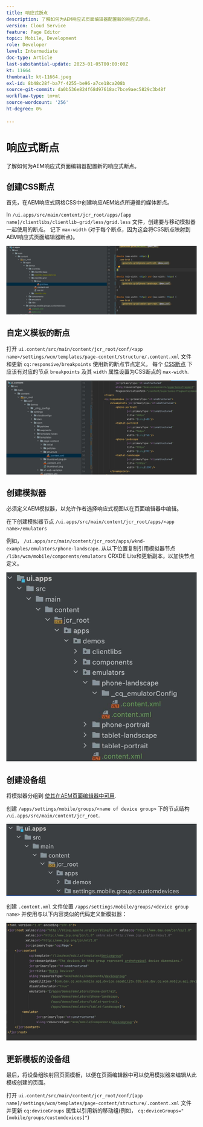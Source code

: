 ```yaml
---
title: 响应式断点
description: 了解如何为AEM响应式页面编辑器配置新的响应式断点。
version: Cloud Service
feature: Page Editor
topic: Mobile, Development
role: Developer
level: Intermediate
doc-type: Article
last-substantial-update: 2023-01-05T00:00:00Z
kt: 11664
thumbnail: kt-11664.jpeg
exl-id: 8b48c28f-ba7f-4255-be96-a7ce18ca208b
source-git-commit: da0b536e824f68d97618ac7bce9aec5829c3b48f
workflow-type: tm+mt
source-wordcount: '256'
ht-degree: 0%

---
```


# 响应式断点

了解如何为AEM响应式页面编辑器配置新的响应式断点。

## 创建CSS断点

首先，在AEM响应式网格CSS中创建响应AEM站点所遵循的媒体断点。

In `/ui.apps/src/main/content/jcr_root/apps/[app name]/clientlibs/clientlib-grid/less/grid.less` 文件，创建要与移动模拟器一起使用的断点。 记下 `max-width` (对于每个断点，因为这会将CSS断点映射到AEM响应式页面编辑器断点)。

![创建新的响应式断点](./assets/responsive-breakpoints/create-new-breakpoints.jpg)

## 自定义模板的断点

打开 `ui.content/src/main/content/jcr_root/conf/<app name>/settings/wcm/templates/page-content/structure/.content.xml` 文件和更新 `cq:responsive/breakpoints` 使用新的断点节点定义。 每个 [CSS断点](#create-new-css-breakpoints) 下应该有对应的节点 `breakpoints` 及其 `width` 属性设置为CSS断点的 `max-width`.

![自定义模板的响应式断点](./assets/responsive-breakpoints/customize-template-breakpoints.jpg)

## 创建模拟器

必须定义AEM模拟器，以允许作者选择响应式视图以在页面编辑器中编辑。

在下创建模拟器节点 `/ui.apps/src/main/content/jcr_root/apps/<app name>/emulators`

例如， `/ui.apps/src/main/content/jcr_root/apps/wknd-examples/emulators/phone-landscape`. 从以下位置复制引用模拟器节点 `/libs/wcm/mobile/components/emulators` CRXDE Lite和更新副本，以加快节点定义。

![创建新模拟器](./assets/responsive-breakpoints/create-new-emulators.jpg)

## 创建设备组

将模拟器分组到 [使其在AEM页面编辑器中可用](#update-the-templates-device-group).

创建 `/apps/settings/mobile/groups/<name of device group>` 下的节点结构 `/ui.apps/src/main/content/jcr_root`.

![创建新设备组](./assets/responsive-breakpoints/create-new-device-group.jpg)

创建 `.content.xml` 文件位置 `/apps/settings/mobile/groups/<device group name>` 并使用与以下内容类似的代码定义新模拟器：

![创建新设备](./assets/responsive-breakpoints/create-new-device.jpg)

## 更新模板的设备组

最后，将设备组映射回页面模板，以便在页面编辑器中可以使用模拟器来编辑从此模板创建的页面。

打开 `ui.content/src/main/content/jcr_root/conf/[app name]/settings/wcm/templates/page-content/structure/.content.xml` 文件并更新 `cq:deviceGroups` 属性以引用新的移动组(例如， `cq:deviceGroups="[mobile/groups/customdevices]"`)

